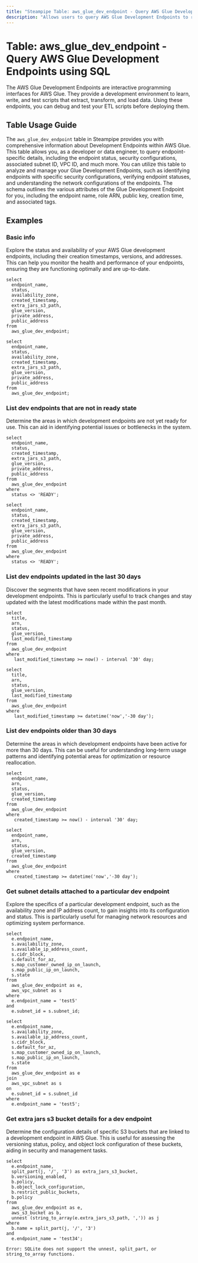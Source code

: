 ```yaml
---
title: "Steampipe Table: aws_glue_dev_endpoint - Query AWS Glue Development Endpoints using SQL"
description: "Allows users to query AWS Glue Development Endpoints to retrieve detailed information about individual endpoints, their configurations, and related metadata."
---
```


# Table: aws_glue_dev_endpoint - Query AWS Glue Development Endpoints using SQL

The AWS Glue Development Endpoints are interactive programming interfaces for AWS Glue. They provide a development environment to learn, write, and test scripts that extract, transform, and load data. Using these endpoints, you can debug and test your ETL scripts before deploying them.

## Table Usage Guide

The `aws_glue_dev_endpoint` table in Steampipe provides you with comprehensive information about Development Endpoints within AWS Glue. This table allows you, as a developer or data engineer, to query endpoint-specific details, including the endpoint status, security configurations, associated subnet ID, VPC ID, and much more. You can utilize this table to analyze and manage your Glue Development Endpoints, such as identifying endpoints with specific security configurations, verifying endpoint statuses, and understanding the network configurations of the endpoints. The schema outlines the various attributes of the Glue Development Endpoint for you, including the endpoint name, role ARN, public key, creation time, and associated tags.

## Examples

### Basic info
Explore the status and availability of your AWS Glue development endpoints, including their creation timestamps, versions, and addresses. This can help you monitor the health and performance of your endpoints, ensuring they are functioning optimally and are up-to-date.

```sql+postgres
select
  endpoint_name,
  status,
  availability_zone,
  created_timestamp,
  extra_jars_s3_path,
  glue_version,
  private_address,
  public_address
from
  aws_glue_dev_endpoint;
```

```sql+sqlite
select
  endpoint_name,
  status,
  availability_zone,
  created_timestamp,
  extra_jars_s3_path,
  glue_version,
  private_address,
  public_address
from
  aws_glue_dev_endpoint;
```

### List dev endpoints that are not in ready state
Determine the areas in which development endpoints are not yet ready for use. This can aid in identifying potential issues or bottlenecks in the system.

```sql+postgres
select
  endpoint_name,
  status,
  created_timestamp,
  extra_jars_s3_path,
  glue_version,
  private_address,
  public_address
from
  aws_glue_dev_endpoint
where
  status <> 'READY'; 
```

```sql+sqlite
select
  endpoint_name,
  status,
  created_timestamp,
  extra_jars_s3_path,
  glue_version,
  private_address,
  public_address
from
  aws_glue_dev_endpoint
where
  status <> 'READY';
```

### List dev endpoints updated in the last 30 days
Discover the segments that have seen recent modifications in your development endpoints. This is particularly useful to track changes and stay updated with the latest modifications made within the past month.

```sql+postgres
select
  title,
  arn,
  status,
  glue_version,
  last_modified_timestamp
from
  aws_glue_dev_endpoint
where
   last_modified_timestamp >= now() - interval '30' day;
```

```sql+sqlite
select
  title,
  arn,
  status,
  glue_version,
  last_modified_timestamp
from
  aws_glue_dev_endpoint
where
   last_modified_timestamp >= datetime('now','-30 day');
```

### List dev endpoints older than 30 days
Determine the areas in which development endpoints have been active for more than 30 days. This can be useful for understanding long-term usage patterns and identifying potential areas for optimization or resource reallocation.

```sql+postgres
select
  endpoint_name,
  arn,
  status,
  glue_version,
  created_timestamp
from
  aws_glue_dev_endpoint
where
   created_timestamp >= now() - interval '30' day;
```

```sql+sqlite
select
  endpoint_name,
  arn,
  status,
  glue_version,
  created_timestamp
from
  aws_glue_dev_endpoint
where
   created_timestamp >= datetime('now','-30 day');
```

### Get subnet details attached to a particular dev endpoint
Explore the specifics of a particular development endpoint, such as the availability zone and IP address count, to gain insights into its configuration and status. This is particularly useful for managing network resources and optimizing system performance.

```sql+postgres
select
  e.endpoint_name,
  s.availability_zone,
  s.available_ip_address_count,
  s.cidr_block,
  s.default_for_az,
  s.map_customer_owned_ip_on_launch,
  s.map_public_ip_on_launch,
  s.state
from
  aws_glue_dev_endpoint as e,
  aws_vpc_subnet as s
where
  e.endpoint_name = 'test5'
and
  e.subnet_id = s.subnet_id;
```

```sql+sqlite
select
  e.endpoint_name,
  s.availability_zone,
  s.available_ip_address_count,
  s.cidr_block,
  s.default_for_az,
  s.map_customer_owned_ip_on_launch,
  s.map_public_ip_on_launch,
  s.state
from
  aws_glue_dev_endpoint as e
join
  aws_vpc_subnet as s
on
  e.subnet_id = s.subnet_id
where
  e.endpoint_name = 'test5';
```

### Get extra jars s3 bucket details for a dev endpoint 
Determine the configuration details of specific S3 buckets that are linked to a development endpoint in AWS Glue. This is useful for assessing the versioning status, policy, and object lock configuration of these buckets, aiding in security and management tasks.

```sql+postgres
select
  e.endpoint_name,
  split_part(j, '/', '3') as extra_jars_s3_bucket,
  b.versioning_enabled,
  b.policy,
  b.object_lock_configuration,
  b.restrict_public_buckets,
  b.policy
from
  aws_glue_dev_endpoint as e,
  aws_s3_bucket as b,
  unnest (string_to_array(e.extra_jars_s3_path, ',')) as j
where
  b.name = split_part(j, '/', '3')
and
  e.endpoint_name = 'test34';
```

```sql+sqlite
Error: SQLite does not support the unnest, split_part, or string_to_array functions.
```